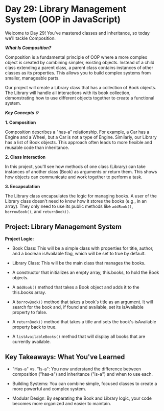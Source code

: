 # Day 29: Library Management System (OOP in JavaScript)

Welcome to Day 29! You've mastered classes and inheritance, so today we'll tackle Composition.

***What Is Composition?***

Composition is a fundamental principle of OOP where a more complex object is created by combining simpler, existing objects. Instead of a child class extending a parent class, a parent class contains instances of other classes as its properties. This allows you to build complex systems from smaller, manageable parts.

Our project will create a Library class that has a collection of Book objects. The Library will handle all interactions with its book collection, demonstrating how to use different objects together to create a functional system.

***Key Concepts 💡***

**1. Composition**

Composition describes a "has-a" relationship. For example, a Car has a Engine and a Wheel, but a Car is not a type of Engine. Similarly, our Library has a list of Book objects. This approach often leads to more flexible and reusable code than inheritance.

**2. Class Interaction**

In this project, you'll see how methods of one class (Library) can take instances of another class (Book) as arguments or return them. This shows how objects can communicate and work together to perform a task.

**3. Encapsulation**

The Library class encapsulates the logic for managing books. A user of the Library class doesn't need to know how it stores the books (e.g., in an array). They only need to use its public methods like `addBook()`, `borrowBook()`, and `returnBook()`.

## Project: Library Management System


**Project Logic:** 

- Book Class: This will be a simple class with properties for title, author, and a boolean isAvailable flag, which will be set to true by default.

- Library Class: This will be the main class that manages the books.

- A constructor that initializes an empty array, this.books, to hold the Book objects.

- A a`ddBook()` method that takes a Book object and adds it to the this.books array.

- A `borrowBook()` method that takes a book's title as an argument. It will search for the book and, if found and available, set its isAvailable property to false.

- A `returnBook()` method that takes a title and sets the book's isAvailable property back to true.

- A `listAvailableBooks()` method that will display all books that are currently available.

## Key Takeaways: What You've Learned 

- "Has-a" vs. "Is-a": You now understand the difference between composition ("has-a") and inheritance ("is-a") and when to use each.

- Building Systems: You can combine simple, focused classes to create a more powerful and complex system.

- Modular Design: By separating the Book and Library logic, your code becomes more organized and easier to maintain.